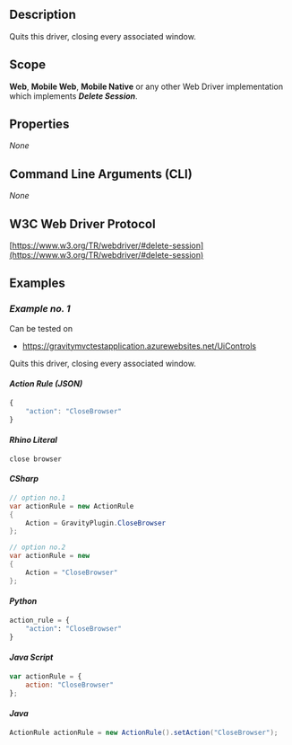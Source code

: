 ## Description
Quits this driver, closing every associated window.

## Scope
**Web**, **Mobile Web**, **Mobile Native** or any other Web Driver implementation which implements _**Delete Session**_.

## Properties
_None_

## Command Line Arguments (CLI)
_None_

## W3C Web Driver Protocol
[https://www.w3.org/TR/webdriver/#delete-session](https://www.w3.org/TR/webdriver/#delete-session)

## Examples
### _Example no. 1_
Can be tested on
* https://gravitymvctestapplication.azurewebsites.net/UiControls

Quits this driver, closing every associated window.

#### _Action Rule (JSON)_
```js
{
    "action": "CloseBrowser"
}
```

#### _Rhino Literal_
```
close browser
```

#### _CSharp_
```csharp
// option no.1
var actionRule = new ActionRule
{
    Action = GravityPlugin.CloseBrowser
};

// option no.2
var actionRule = new
{
    Action = "CloseBrowser"
};
```

#### _Python_
```python
action_rule = {
    "action": "CloseBrowser"
}
```

#### _Java Script_
```js
var actionRule = {
    action: "CloseBrowser"
};
```

#### _Java_
```java
ActionRule actionRule = new ActionRule().setAction("CloseBrowser");
```